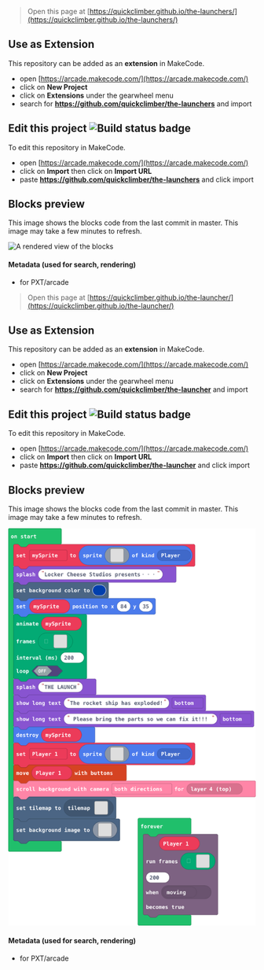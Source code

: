  


> Open this page at [https://quickclimber.github.io/the-launchers/](https://quickclimber.github.io/the-launchers/)

## Use as Extension

This repository can be added as an **extension** in MakeCode.

* open [https://arcade.makecode.com/](https://arcade.makecode.com/)
* click on **New Project**
* click on **Extensions** under the gearwheel menu
* search for **https://github.com/quickclimber/the-launchers** and import

## Edit this project ![Build status badge](https://github.com/quickclimber/the-launchers/workflows/MakeCode/badge.svg)

To edit this repository in MakeCode.

* open [https://arcade.makecode.com/](https://arcade.makecode.com/)
* click on **Import** then click on **Import URL**
* paste **https://github.com/quickclimber/the-launchers** and click import

## Blocks preview

This image shows the blocks code from the last commit in master.
This image may take a few minutes to refresh.

![A rendered view of the blocks](https://github.com/quickclimber/the-launchers/raw/master/.github/makecode/blocks.png)

#### Metadata (used for search, rendering)

* for PXT/arcade
<script src="https://makecode.com/gh-pages-embed.js"></script><script>makeCodeRender("{{ site.makecode.home_url }}", "{{ site.github.owner_name }}/{{ site.github.repository_name }}");</script>



> Open this page at [https://quickclimber.github.io/the-launcher/](https://quickclimber.github.io/the-launcher/)

## Use as Extension

This repository can be added as an **extension** in MakeCode.

* open [https://arcade.makecode.com/](https://arcade.makecode.com/)
* click on **New Project**
* click on **Extensions** under the gearwheel menu
* search for **https://github.com/quickclimber/the-launcher** and import

## Edit this project ![Build status badge](https://github.com/quickclimber/the-launcher/workflows/MakeCode/badge.svg)

To edit this repository in MakeCode.

* open [https://arcade.makecode.com/](https://arcade.makecode.com/)
* click on **Import** then click on **Import URL**
* paste **https://github.com/quickclimber/the-launcher** and click import

## Blocks preview

This image shows the blocks code from the last commit in master.
This image may take a few minutes to refresh.

![A rendered view of the blocks](https://github.com/quickclimber/the-launcher/raw/master/.github/makecode/blocks.png)

#### Metadata (used for search, rendering)

* for PXT/arcade
<script src="https://makecode.com/gh-pages-embed.js"></script><script>makeCodeRender("{{ site.makecode.home_url }}", "{{ site.github.owner_name }}/{{ site.github.repository_name }}");</script>
